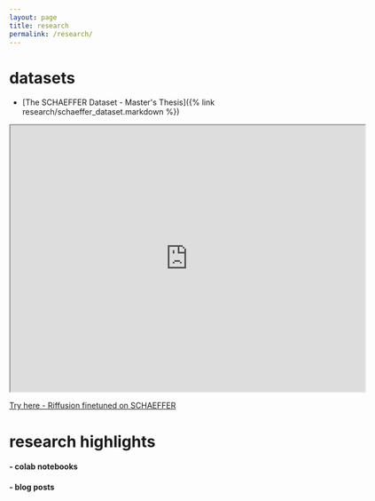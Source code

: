 ```yaml
---
layout: page
title: research
permalink: /research/
---
```


<h1 align="left">datasets</h1>

- [The SCHAEFFER Dataset - Master's Thesis]({% link research/schaeffer_dataset.markdown %})

<iframe src="https://drive.google.com/file/d/1aiR8cvBraOR1DpygSx_iHzU3J2GJkkih/preview" width="640" height="480" allow="autoplay"></iframe>

[Try here - Riffusion finetuned on SCHAEFFER](https://colab.research.google.com/github/mauriziobrt/schaeffer-dataset/blob/main/dataset_riffusion.ipynb)



<h1 align="left">research highlights</h1>

<h4 align="left"> - colab notebooks</h4>

<h4 align="left"> - blog posts</h4>


